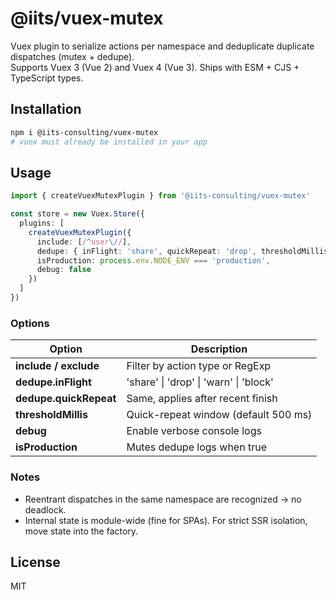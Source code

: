 # @iits/vuex-mutex

Vuex plugin to serialize actions per namespace and deduplicate duplicate dispatches (mutex + dedupe).  
Supports Vuex 3 (Vue 2) and Vuex 4 (Vue 3). Ships with ESM + CJS + TypeScript types.

## Installation
```bash
npm i @iits-consulting/vuex-mutex
# vuex must already be installed in your app
```

## Usage
```ts
import { createVuexMutexPlugin } from '@iits-consulting/vuex-mutex'

const store = new Vuex.Store({
  plugins: [
    createVuexMutexPlugin({
      include: [/^user\//],
      dedupe: { inFlight: 'share', quickRepeat: 'drop', thresholdMillis: 500 },
      isProduction: process.env.NODE_ENV === 'production',
      debug: false
    })
  ]
})
```

### Options
| Option | Description |
|--------|--------------|
| **include / exclude** | Filter by action type or RegExp |
| **dedupe.inFlight** | 'share' \| 'drop' \| 'warn' \| 'block' |
| **dedupe.quickRepeat** | Same, applies after recent finish |
| **thresholdMillis** | Quick-repeat window (default 500 ms) |
| **debug** | Enable verbose console logs |
| **isProduction** | Mutes dedupe logs when true |

### Notes
- Reentrant dispatches in the same namespace are recognized → no deadlock.
- Internal state is module-wide (fine for SPAs). For strict SSR isolation, move state into the factory.

## License
MIT
